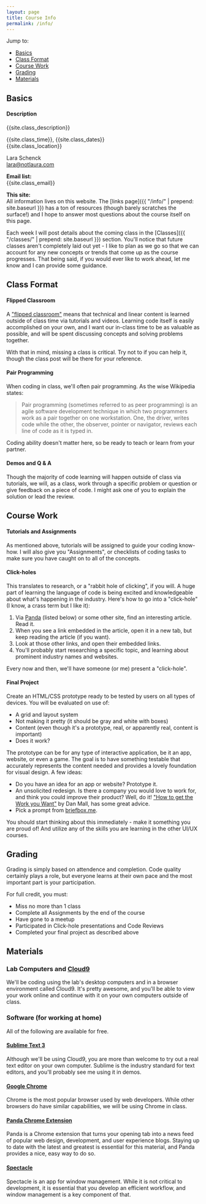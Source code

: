 ```yaml
---
layout: page
title: Course Info
permalink: /info/
---
```


<p class="post-meta">Jump to:</p>

* [Basics](#basics)
* [Class Format](#class-format)
* [Course Work](#course-work)
* [Grading](#grading)
* [Materials](#materials)

## Basics

#### Description

{{site.class_description}}


{{site.class_time}}, {{site.class_dates}}<br>
{{site.class_location}}


Lara Schenck<br>
[lara@notlaura.com](mailto:lara@notlaura.com)<br>
	
**Email list:**<br>
{{site.class_email}}

**This site:**<br>
All information lives on this website. The [links page]({{ "/info/" | prepend: site.baseurl }}) has a ton of resources (though barely scratches the surface!) and I hope to answer most questions about the course itself on this page. 

Each week I will post details about the coming class in the [Classes]({{ "/classes/" | prepend: site.baseurl }}) section. You'll notice that future classes aren't completely laid out yet - I like to plan as we go so that we can account for any new concepts or trends that come up as the course progresses. That being said, if you would ever like to work ahead, let me know and I can provide some guidance.

## Class Format

#### Flipped Classroom

A ["flipped classroom"](http://en.wikipedia.org/wiki/Flipped_classroom) means that technical and linear content is learned outside of class time via tutorials and videos. Learning code itself is easily accomplished on your own, and I want our in-class time to be as valuable as possible, and will be spent discussing concepts and solving problems together.

With that in mind, missing a class is critical. Try not to if you can help it, though the class post will be there for your reference.

#### Pair Programming

When coding in class, we'll often pair programming. As the wise Wikipedia states:

> Pair programming (sometimes referred to as peer programming) is an agile software development technique in which two programmers work as a pair together on one workstation. One, the driver, writes code while the other, the observer, pointer or navigator, reviews each line of code as it is typed in.

Coding ability doesn't matter here, so be ready to teach or learn from your partner.

#### Demos and Q &amp; A

Though the majority of code learning will happen outside of class via tutorials, we will, as a class, work through a specific problem or question or give feedback on a piece of code. I might ask one of you to explain the solution or lead the review.

## Course Work

#### Tutorials and Assignments

As mentioned above, tutorials will be assigned to guide your coding know-how. I will also give you "Assignments", or checklists of coding tasks to make sure you have caught on to all of the concepts.

#### Click-holes

This translates to research, or a "rabbit hole of clicking", if you will. A huge part of learning the language of code is being excited and knowledgeable about what's happening in the industry. Here's how to go into a "click-hole" (I know, a crass term but I like it):

1. Via [Panda](https://usepanda.com/app/#/) (listed below) or some other site, find an interesting article. Read it.
2. When you see a link embedded in the article, open it in a new tab, but keep reading the article (if you want).
3. Look at those other links, and open their embedded links.
4. You'll probably start researching a specific topic, and learning about prominent industry names and websites.

Every now and then, we'll have someone (or me) present a "click-hole".

#### Final Project

Create an HTML/CSS prototype ready to be tested by users on all types of devices. You will be evaluated on use of:

* A grid and layout system
* Not making it pretty (it should be gray and white with boxes)
* Content (even though it's a prototype, real, or apparently real, content is important)
* Does it work?

The prototype can be for any type of interactive application, be it an app, website, or even a game. The goal is to have something testable that accurately represents the content needed and provides a lovely foundation for visual design. A few ideas:

* Do you have an idea for an app or website? Prototype it.
* An unsolicited redesign. Is there a company you would love to work for, and think you could improve their product? Well, do it! ["How to get the Work you Want"](http://danielmall.com/articles/how-to-get-the-work-you-want/) by Dan Mall, has some great advice.
* Pick a prompt from [briefbox.me](http://briefbox.me/category/design-brief/ui-app/).

You should start thinking about this immediately - make it something you are proud of! And utilize any of the skills you are learning in the other UI/UX courses.

## Grading

Grading is simply based on attendence and completion. Code quality certainly plays a role, but everyone learns at their own pace and the most important part is your participation.

For full credit, you must:

* Miss no more than 1 class
* Complete all Assignments by the end of the course
* Have gone to a meetup
* Participated in Click-hole presentations and Code Reviews
* Completed your final project as described above


## Materials

### Lab Computers and [Cloud9](https://c9.io/)

We'll be coding using the lab's desktop computers and in a browser environment called Cloud9. It's pretty awesome, and you'll be able to view your work online and continue with it on your own computers outside of class.

### Software (for working at home)
All of the following are available for free.

#### [Sublime Text 3](http://www.sublimetext.com/3)
Although we'll be using Cloud9, you are more than welcome to try out a real text editor on your own computer. Sublime is the industry standard for text editors, and you'll probably see me using it in demos.

#### [Google Chrome](http://www.google.com/chrome/)
Chrome is the most popular browser used by web developers. While other browsers do have similar capabilities, we will be using Chrome in class.

#### [Panda Chrome Extension](https://chrome.google.com/webstore/detail/panda-hacker-news-dribbbl/jhiocdmmaannaccoofjfmjpbfkogmnap?hl=en)
Panda is a Chrome extension that turns your opening tab into a news feed of popular web design, development, and user experience blogs. Staying up to date with the latest and greatest is essential for this material, and Panda provides a nice, easy way to do so.

#### [Spectacle](http://spectacleapp.com/)
Spectacle is an app for window management. While it is not critical to development, it is essential that you develop an efficient workflow, and window management is a key component of that.

